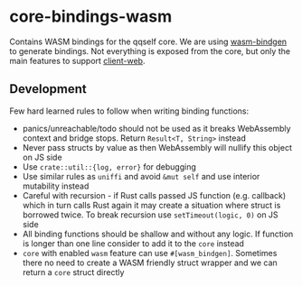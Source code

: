 # core-bindings-wasm

Contains WASM bindings for the qqself core. We are using [wasm-bindgen](https://github.com/rustwasm/wasm-bindgen) to generate bindings. Not everything is exposed from the core, but only the main features to support [client-web](../client-web/).

## Development

Few hard learned rules to follow when writing binding functions:

- panics/unreachable/todo should not be used as it breaks WebAssembly context and bridge stops. Return `Result<T, String>` instead
- Never pass structs by value as then WebAssembly will nullify this object on JS side
- Use `crate::util::{log, error}` for debugging
- Use similar rules as `uniffi` and avoid `&mut self` and use interior mutability instead
- Careful with recursion - if Rust calls passed JS function (e.g. callback) which in turn calls Rust again it may create a
  situation where struct is borrowed twice. To break recursion use `setTimeout(logic, 0)` on JS side
- All binding functions should be shallow and without any logic. If function is longer than one line consider to add it to the `core` instead
- `core` with enabled `wasm` feature can use `#[wasm_bindgen]`. Sometimes there no need to create a WASM friendly struct wrapper and we can return a `core` struct directly
